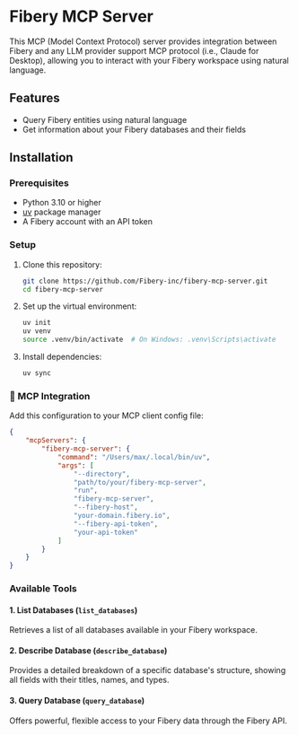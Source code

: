 # Fibery MCP Server

This MCP (Model Context Protocol) server provides integration between Fibery and any LLM provider support MCP protocol (i.e., Claude for Desktop), allowing you to interact with your Fibery workspace using natural language.

## Features
- Query Fibery entities using natural language
- Get information about your Fibery databases and their fields

## Installation

### Prerequisites

- Python 3.10 or higher
- [uv](https://github.com/astral-sh/uv) package manager
- A Fibery account with an API token

### Setup

1. Clone this repository:
   ```bash
   git clone https://github.com/Fibery-inc/fibery-mcp-server.git
   cd fibery-mcp-server
   ```

2. Set up the virtual environment:
   ```bash
   uv init
   uv venv
   source .venv/bin/activate  # On Windows: .venv\Scripts\activate
   ```

3. Install dependencies:
   ```bash
   uv sync
   ```
   
### 🔌 MCP Integration

Add this configuration to your MCP client config file:

```json
{
    "mcpServers": {
        "fibery-mcp-server": {
            "command": "/Users/max/.local/bin/uv",
            "args": [
                "--directory",
                "path/to/your/fibery-mcp-server",
                "run",
                "fibery-mcp-server",
                "--fibery-host",
                "your-domain.fibery.io",
                "--fibery-api-token",
                "your-api-token"
            ]
        }
    }
}
```

### Available Tools

#### 1. List Databases (`list_databases`)

Retrieves a list of all databases available in your Fibery workspace.

#### 2. Describe Database (`describe_database`)

Provides a detailed breakdown of a specific database's structure, showing all fields with their titles, names, and types.

#### 3. Query Database (`query_database`)

Offers powerful, flexible access to your Fibery data through the Fibery API.